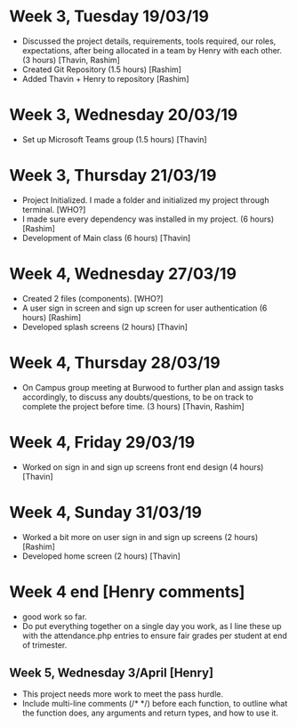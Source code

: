 # Week 3, Tuesday 19/03/19
- Discussed the project details, requirements, tools required, our roles, expectations, after being allocated in a team by Henry with each other. (3 hours) [Thavin, Rashim]
- Created Git Repository (1.5 hours) [Rashim]
- Added Thavin + Henry to repository [Rashim]

# Week 3, Wednesday 20/03/19
- Set up Microsoft Teams group (1.5 hours) [Thavin] 

# Week 3, Thursday 21/03/19
- Project Initialized. I made a folder and initialized my project through terminal. [WHO?]
- I made sure every dependency was installed in my project. (6 hours) [Rashim]
- Development of Main class (6 hours) [Thavin]

# Week 4, Wednesday  27/03/19
- Created 2 files (components). [WHO?]
- A user sign in screen and sign up screen for user authentication (6 hours) [Rashim]
- Developed splash screens (2 hours) [Thavin]

# Week 4, Thursday 28/03/19
- On Campus group meeting at Burwood to further plan and assign tasks accordingly, to discuss any doubts/questions, to be on track to complete the project before time. (3 hours) [Thavin, Rashim] 

# Week 4, Friday  29/03/19
- Worked on sign in and sign up screens front end design (4 hours) [Thavin]

# Week 4, Sunday 31/03/19
- Worked a bit more on user sign in and sign up screens (2 hours) [Rashim]
- Developed home screen (2 hours) [Thavin]

# Week 4 end [Henry comments]
- good work so far.
- Do put everything together on a single day you work, as I line these up with the attendance.php entries to ensure fair grades per student at end of trimester.

## Week 5, Wednesday 3/April [Henry]
- This project needs more work to meet the pass hurdle.
- Include multi-line comments (/* */) before each function, to outline what the function does, any arguments and return types, and how to use it.


